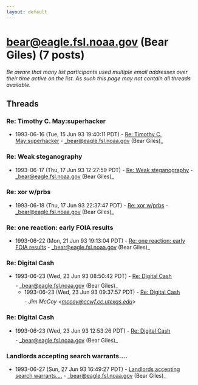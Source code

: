 ```yaml
---
layout: default
---
```


# bear@eagle.fsl.noaa.gov (Bear Giles) (7 posts)

_Be aware that many list participants used multiple email addresses over their time active on the list. As such this page may not contain all threads available._

## Threads

### Re: Timothy C. May:superhacker
+ 1993-06-16 (Tue, 15 Jun 93 19:40:11 PDT) - [Re: Timothy C. May:superhacker](/archive/1993/06/819055e25b18f75aaa51e6e46b7591fe692a4f47ea8df6a26a8f774e29529a6f) - _bear@eagle.fsl.noaa.gov (Bear Giles)_

### Re:  Weak steganography
+ 1993-06-17 (Thu, 17 Jun 93 12:27:59 PDT) - [Re:  Weak steganography](/archive/1993/06/10aef46ae232cb8045b99fdea384fb8b1cb15d8223098a6521a8b65531341fc6) - _bear@eagle.fsl.noaa.gov (Bear Giles)_

### Re:  xor w/prbs
+ 1993-06-18 (Thu, 17 Jun 93 22:37:47 PDT) - [Re:  xor w/prbs](/archive/1993/06/258a60c7b4c190c682a1377ee19572dfc76b3a84b1825cf8de364279dc5a4ca4) - _bear@eagle.fsl.noaa.gov (Bear Giles)_

### Re:  one reaction: early FOIA results
+ 1993-06-22 (Mon, 21 Jun 93 19:13:04 PDT) - [Re:  one reaction: early FOIA results](/archive/1993/06/01181c12539daa8593262ddf10f3e23c6d8e2fa62cedb5adf99618d3e5bb3bec) - _bear@eagle.fsl.noaa.gov (Bear Giles)_

### Re: Digital Cash$$$$
+ 1993-06-23 (Wed, 23 Jun 93 08:50:42 PDT) - [Re: Digital Cash$$$$](/archive/1993/06/a3e81478a37381e1f4940e2d2a6273f3fe6d29be2be44c15751060864b3c9a0f) - _bear@eagle.fsl.noaa.gov (Bear Giles)_
  + 1993-06-23 (Wed, 23 Jun 93 09:37:57 PDT) - [Re: Digital Cash$$$$](/archive/1993/06/8da9587f825fd4f415dce2a374a820370d1c5e83866b81efb40ce04426bbfb48) - _Jim McCoy \<mccoy@ccwf.cc.utexas.edu\>_

### Re: Digital Cash$$$$
+ 1993-06-23 (Wed, 23 Jun 93 12:53:26 PDT) - [Re: Digital Cash$$$$](/archive/1993/06/c1912d515476d86cf16a3760de738ffd91c6059eebacde79ece8423cd760a71c) - _bear@eagle.fsl.noaa.gov (Bear Giles)_

### Landlords accepting search warrants....
+ 1993-06-27 (Sun, 27 Jun 93 16:49:27 PDT) - [Landlords accepting search warrants....](/archive/1993/06/92ba3a417225fa67ae1f16c3c38ee514da28d4c87cf49e70957df236ea51a0d1) - _bear@eagle.fsl.noaa.gov (Bear Giles)_


